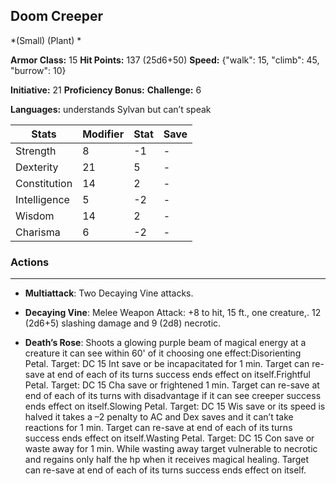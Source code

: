 ## Doom Creeper
*(Small) (Plant) *

**Armor Class:** 15
**Hit Points:** 137 (25d6+50)
**Speed:** {"walk": 15, "climb": 45, "burrow": 10}

**Initiative:** 21
**Proficiency Bonus:**
**Challenge:** 6

**Languages:** understands Sylvan but can’t speak



| Stats | Modifier | Stat | Save
| ---- | ---- | ---- | ---- |
| Strength | 8 | -1 | - |
| Dexterity | 21 | 5 | - |
| Constitution | 14 | 2 | - |
| Intelligence | 5 | -2 | - |
| Wisdom | 14 | 2 | - |
| Charisma | 6 | -2 | - |

### Actions
 --- 
- **Multiattack**: Two Decaying Vine attacks.

- **Decaying Vine**: Melee Weapon Attack: +8 to hit, 15 ft., one creature,. 12 (2d6+5) slashing damage and 9 (2d8) necrotic.

- **Death’s Rose**: Shoots a glowing purple beam of magical energy at a creature it can see within 60' of it choosing one effect:Disorienting Petal. Target: DC 15 Int save or be incapacitated for 1 min. Target can re-save at end of each of its turns success ends effect on itself.Frightful Petal. Target: DC 15 Cha save or frightened 1 min. Target can re-save at end of each of its turns with disadvantage if it can see creeper success ends effect on itself.Slowing Petal. Target: DC 15 Wis save or its speed is halved it takes a –2 penalty to AC and Dex saves and it can’t take reactions for 1 min. Target can re-save at end of each of its turns success ends effect on itself.Wasting Petal. Target: DC 15 Con save or waste away for 1 min. While wasting away target vulnerable to necrotic and regains only half the hp when it receives magical healing. Target can re-save at end of each of its turns success ends effect on itself.

